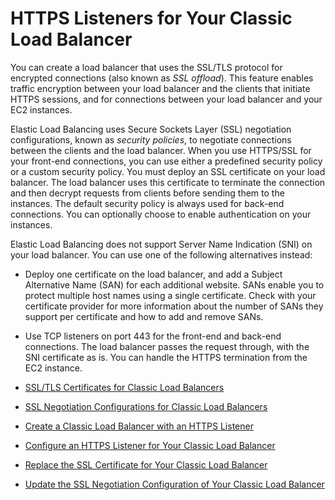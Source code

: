 # HTTPS Listeners for Your Classic Load Balancer<a name="elb-https-load-balancers"></a>

You can create a load balancer that uses the SSL/TLS protocol for encrypted connections \(also known as *SSL offload*\)\. This feature enables traffic encryption between your load balancer and the clients that initiate HTTPS sessions, and for connections between your load balancer and your EC2 instances\.

Elastic Load Balancing uses Secure Sockets Layer \(SSL\) negotiation configurations, known as *security policies*, to negotiate connections between the clients and the load balancer\. When you use HTTPS/SSL for your front\-end connections, you can use either a predefined security policy or a custom security policy\. You must deploy an SSL certificate on your load balancer\. The load balancer uses this certificate to terminate the connection and then decrypt requests from clients before sending them to the instances\. The default security policy is always used for back\-end connections\. You can optionally choose to enable authentication on your instances\.

Elastic Load Balancing does not support Server Name Indication \(SNI\) on your load balancer\. You can use one of the following alternatives instead:

+ Deploy one certificate on the load balancer, and add a Subject Alternative Name \(SAN\) for each additional website\. SANs enable you to protect multiple host names using a single certificate\. Check with your certificate provider for more information about the number of SANs they support per certificate and how to add and remove SANs\.

+ Use TCP listeners on port 443 for the front\-end and back\-end connections\. The load balancer passes the request through, with the SNI certificate as is\. You can handle the HTTPS termination from the EC2 instance\.


+ [SSL/TLS Certificates for Classic Load Balancers](ssl-server-cert.md)
+ [SSL Negotiation Configurations for Classic Load Balancers](elb-ssl-security-policy.md)
+ [Create a Classic Load Balancer with an HTTPS Listener](elb-create-https-ssl-load-balancer.md)
+ [Configure an HTTPS Listener for Your Classic Load Balancer](elb-add-or-delete-listeners.md)
+ [Replace the SSL Certificate for Your Classic Load Balancer](elb-update-ssl-cert.md)
+ [Update the SSL Negotiation Configuration of Your Classic Load Balancer](ssl-config-update.md)